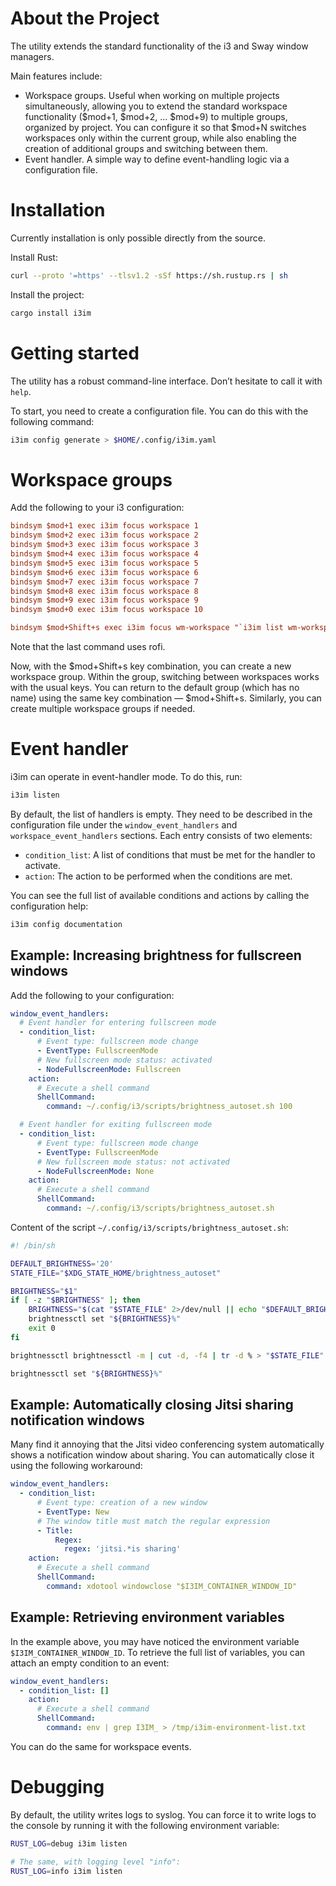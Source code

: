 
# About the Project

The utility extends the standard functionality of the i3 and Sway window managers.

Main features include:

- Workspace groups. Useful when working on multiple projects simultaneously, allowing you to extend the standard
  workspace functionality ($mod+1, $mod+2, … $mod+9) to multiple groups, organized by project. You can configure it so
  that $mod+N switches workspaces only within the current group, while also enabling the creation of additional groups
  and switching between them.
- Event handler. A simple way to define event-handling logic via a configuration file.


# Installation

Currently installation is only possible directly from the source.

Install Rust:

```bash
curl --proto '=https' --tlsv1.2 -sSf https://sh.rustup.rs | sh
```

Install the project:

```bash
cargo install i3im
```

# Getting started

The utility has a robust command-line interface. Don’t hesitate to call it with `help`.

To start, you need to create a configuration file. You can do this with the following command:

```bash
i3im config generate > $HOME/.config/i3im.yaml
```

# Workspace groups

Add the following to your i3 configuration:

```ini
bindsym $mod+1 exec i3im focus workspace 1
bindsym $mod+2 exec i3im focus workspace 2
bindsym $mod+3 exec i3im focus workspace 3
bindsym $mod+4 exec i3im focus workspace 4
bindsym $mod+5 exec i3im focus workspace 5
bindsym $mod+6 exec i3im focus workspace 6
bindsym $mod+7 exec i3im focus workspace 7
bindsym $mod+8 exec i3im focus workspace 8
bindsym $mod+9 exec i3im focus workspace 9
bindsym $mod+0 exec i3im focus workspace 10

bindsym $mod+Shift+s exec i3im focus wm-workspace "`i3im list wm-workspaces | rofi -dmenu -p 'Switch to workspace'`"
```

Note that the last command uses rofi.

Now, with the $mod+Shift+s key combination, you can create a new workspace group. Within the group, switching between
workspaces works with the usual keys. You can return to the default group (which has no name) using the same key
combination — $mod+Shift+s. Similarly, you can create multiple workspace groups if needed.


# Event handler

i3im can operate in event-handler mode. To do this, run:

```bash
i3im listen
```

By default, the list of handlers is empty. They need to be described in the configuration file under the
`window_event_handlers` and `workspace_event_handlers` sections. Each entry consists of two elements:

- `condition_list`: A list of conditions that must be met for the handler to activate.
- `action`: The action to be performed when the conditions are met.

You can see the full list of available conditions and actions by calling the configuration help:

```bash
i3im config documentation
```

## Example: Increasing brightness for fullscreen windows

Add the following to your configuration:

```yaml
window_event_handlers:
  # Event handler for entering fullscreen mode
  - condition_list:
      # Event type: fullscreen mode change
      - EventType: FullscreenMode
      # New fullscreen mode status: activated
      - NodeFullscreenMode: Fullscreen
    action:
      # Execute a shell command
      ShellCommand:
        command: ~/.config/i3/scripts/brightness_autoset.sh 100

  # Event handler for exiting fullscreen mode
  - condition_list:
      # Event type: fullscreen mode change
      - EventType: FullscreenMode
      # New fullscreen mode status: not activated
      - NodeFullscreenMode: None
    action:
      # Execute a shell command
      ShellCommand:
        command: ~/.config/i3/scripts/brightness_autoset.sh
```

Content of the script `~/.config/i3/scripts/brightness_autoset.sh`:

```bash
#! /bin/sh

DEFAULT_BRIGHTNESS='20'
STATE_FILE="$XDG_STATE_HOME/brightness_autoset"

BRIGHTNESS="$1"
if [ -z "$BRIGHTNESS" ]; then
    BRIGHTNESS="$(cat "$STATE_FILE" 2>/dev/null || echo "$DEFAULT_BRIGHTNESS")"
    brightnessctl set "${BRIGHTNESS}%"
    exit 0
fi

brightnessctl brightnessctl -m | cut -d, -f4 | tr -d % > "$STATE_FILE"

brightnessctl set "${BRIGHTNESS}%"
```

## Example: Automatically closing Jitsi sharing notification windows

Many find it annoying that the Jitsi video conferencing system automatically shows a notification window about sharing.
You can automatically close it using the following workaround:

```yaml
window_event_handlers:
  - condition_list:
      # Event type: creation of a new window
      - EventType: New
      # The window title must match the regular expression
      - Title:
          Regex:
            regex: 'jitsi.*is sharing'
    action:
      # Execute a shell command
      ShellCommand:
        command: xdotool windowclose "$I3IM_CONTAINER_WINDOW_ID"
```

## Example: Retrieving environment variables

In the example above, you may have noticed the environment variable `$I3IM_CONTAINER_WINDOW_ID`. To retrieve the full
list of variables, you can attach an empty condition to an event:

```yaml
window_event_handlers:
  - condition_list: []
    action:
      # Execute a shell command
      ShellCommand:
        command: env | grep I3IM_ > /tmp/i3im-environment-list.txt
```

You can do the same for workspace events.

# Debugging

By default, the utility writes logs to syslog. You can force it to write logs to the console by running it with the
following environment variable:

```bash
RUST_LOG=debug i3im listen

# The same, with logging level "info":
RUST_LOG=info i3im listen
```
